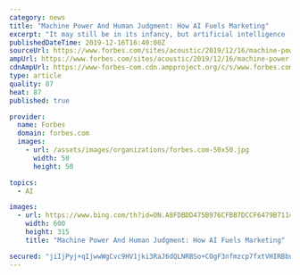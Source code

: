 ```yaml
---
category: news
title: "Machine Power And Human Judgment: How AI Fuels Marketing"
excerpt: "It may still be in its infancy, but artificial intelligence (AI) is on the path to transform marketing. AI and automation can free marketers from routine tasks, enabling them to be more productive and focus on creative work. Algorithms can predict customer preferences and behavior, allowing for hyper-personalization on a previously unimaginable ..."
publishedDateTime: 2019-12-16T16:40:00Z
sourceUrl: https://www.forbes.com/sites/acoustic/2019/12/16/machine-power-and-human-judgment-how-ai-fuels-marketing/
ampUrl: https://www.forbes.com/sites/acoustic/2019/12/16/machine-power-and-human-judgment-how-ai-fuels-marketing/amp/
cdnAmpUrl: https://www-forbes-com.cdn.ampproject.org/c/s/www.forbes.com/sites/acoustic/2019/12/16/machine-power-and-human-judgment-how-ai-fuels-marketing/amp/
type: article
quality: 87
heat: 87
published: true

provider:
  name: Forbes
  domain: forbes.com
  images:
    - url: /assets/images/organizations/forbes.com-50x50.jpg
      width: 50
      height: 50

topics:
  - AI

images:
  - url: https://www.bing.com/th?id=ON.A8FDBDD475B976CFBB7DCCF6479B7114
    width: 600
    height: 315
    title: "Machine Power And Human Judgment: How AI Fuels Marketing"

secured: "jiIjPyj+qIjwwWgCvc9HV1jki3RaJ6dQLNRBSo+COgF3nfmzcp7fxtVHIRBbu68l2E+GYnXjvus7XXzdUuJPi08uCFehdjNwtV0wKg4rLm5n54sCFFeFsAp6KzfdgejuYtGrPbCbePZdvHOdt526e171NXro0+lL9ZjRLqwzu9Gm8rSjBrYQiiLZosux931wXl5URALk/yVUQKukNz8uHyHftAEQtd5y631Kd7b4IT++2RRCzISdJgvPXG7owZ2rdNTYJ2t5uc7LCw+Rh9lwGg==;Q+Vr3apZBMYKsAG/dDCeoA=="
---
```


